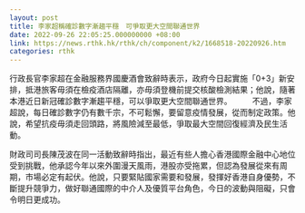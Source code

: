 ```yaml
---
layout: post
title: 李家超稱確診數字漸趨平穩　可爭取更大空間聯通世界
date: 2022-09-26 22:05:25.000000000 +08:00
link: https://news.rthk.hk/rthk/ch/component/k2/1668518-20220926.htm
categories: rthk
---
```


行政長官李家超在金融服務界國慶酒會致辭時表示，政府今日起實施「0+3」新安排，抵港旅客毋須在檢疫酒店隔離，亦毋須登機前提交核酸檢測結果；他說，隨著本港近日新冠確診數字漸趨平穩，可以爭取更大空間聯通世界。
　　 
不過，李家超說，每日確診數字仍有數千宗，不可鬆懈，要留意疫情發展，從而制定政策。他說，希望抗疫毋須走回頭路，將風險減至最低，爭取最大空間回復經濟及民生活動。
 
財政司司長陳茂波在同一活動致辭時指出，最近有些人擔心香港國際金融中心地位受到挑戰，他承認今年以來外圍漫天風雨，港股亦受拖累，但認為發展從來有周期，市場必定有起伏。他說，只要緊貼國家需要和發展，發揮好香港自身優勢，不斷提升競爭力，做好聯通國際的中介人及優質平台角色，今日的波動與阻礙，只會令明日更成功。
